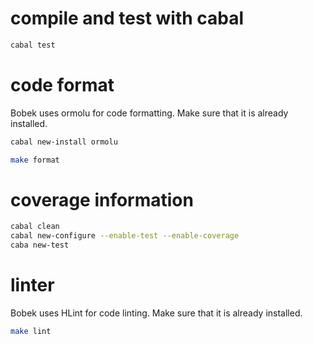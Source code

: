 # compile and test with cabal

``` bash
cabal test
```

# code format

Bobek uses ormolu for code formatting.  Make sure that it is already installed.
``` bash
cabal new-install ormolu
```

``` bash
make format
```

# coverage information

``` bash
cabal clean
cabal new-configure --enable-test --enable-coverage
caba new-test
```

# linter

Bobek uses HLint for code linting.  Make sure that it is already installed.
``` bash
make lint
```
